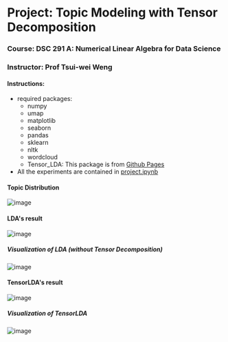 # Project: Topic Modeling with Tensor Decomposition
### Course: DSC 291 A: Numerical Linear Algebra for Data Science
### Instructor: Prof Tsui-wei Weng

#### Instructions:
* required packages:
  - numpy
  - umap
  - matplotlib
  - seaborn
  - pandas
  - sklearn
  - nltk
  - wordcloud
  - Tensor_LDA:
    This package is from [Github Pages](https://github.com/chyikwei/tensor-lda)
* All the experiments are contained in [project.ipynb](project_draft.ipynb)

#### Topic Distribution 
![image](https://github.com/ArianeYu/dsc210_project/assets/22425236/6c72b94e-294d-42be-bed2-763bf7d67c92)

#### LDA's result
![image](https://github.com/ArianeYu/dsc210_project/assets/22425236/bb800df7-d515-4a2a-b3fd-d0c2d3a0966d)

##### Visualization of LDA (without Tensor Decomposition)
![image](https://github.com/ArianeYu/dsc210_project/assets/22425236/741504f2-91ba-402e-b1ff-6735fff22c5c)

#### TensorLDA's result 
![image](https://github.com/ArianeYu/dsc210_project/assets/22425236/ca6fbbae-6d00-4217-b8f6-e80046d247f6)


##### Visualization of TensorLDA 
![image](https://github.com/ArianeYu/dsc210_project/assets/22425236/21c22385-c7be-4a51-a609-8c8960a21aa8)

  
